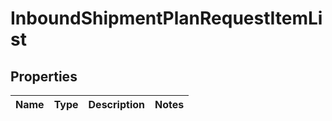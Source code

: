 # InboundShipmentPlanRequestItemList

## Properties
Name | Type | Description | Notes
------------ | ------------- | ------------- | -------------
